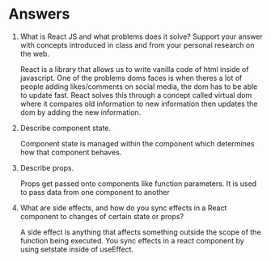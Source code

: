 # Answers

1. What is React JS and what problems does it solve? Support your answer with concepts introduced in class and from your personal research on the web.

    React is a library that allows us to write vanilla code of html inside of javascript.
    One of the problems doms faces is when theres a lot of people adding likes/comments on social media, the dom has to be able to update fast. React solves this through a concept called virtual dom where it compares old information to new information then updates the dom by adding the new information.

1. Describe component state.

    Component state is managed within the component which determines how that component behaves.

1. Describe props.

     Props get passed onto components like function parameters. It is used to pass data from one component to another


1. What are side effects, and how do you sync effects in a React component to changes of certain state or props?

    A side effect is anything that affects something outside the scope of the function being executed. You sync effects in a react component by using setstate inside of useEffect.

